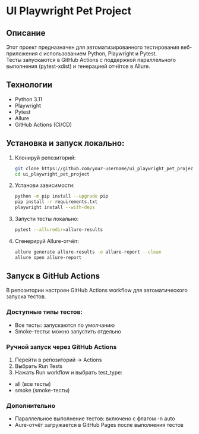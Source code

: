 # UI Playwright Pet Project

## Описание

Этот проект предназначен для автоматизированного тестирования веб-приложения с использованием Python, Playwright и Pytest.  
Тесты запускаются в GitHub Actions с поддержкой параллельного выполнения (pytest-xdist) и генерацией отчётов в Allure.

## Технологии
- Python 3.11
- Playwright
- Pytest
- Allure
- GitHub Actions (CI/CD)

## Установка и запуск локально:

1. Клонируй репозиторий:
   ```bash
   git clone https://github.com/your-username/ui_playwright_pet_project.git
   cd ui_playwright_pet_project
   
2. Установи зависимости:
	```bash
	python -m pip install --upgrade pip
	pip install -r requirements.txt
	playwright install --with-deps
 
3. Запусти тесты локально:
	```bash
	pytest --alluredir=allure-results
 
4. Сгенерируй Allure-отчёт:
	```bash
	allure generate allure-results -o allure-report --clean
	allure open allure-report
 
## Запуск в GitHub Actions

В репозитории настроен GitHub Actions workflow для автоматического запуска тестов.

### Доступные типы тестов:
* Все тесты: запускаются по умолчанию
* Smoke-тесты: можно запустить отдельно

### Ручной запуск через GitHub Actions
1. Перейти в репозиторий → Actions
2. Выбрать Run Tests
3. Нажать Run workflow и выбрать test_type:
* all (все тесты)
* smoke (smoke-тесты)


### Дополнительно
* Параллельное выполнение тестов: включено с флагом -n auto
* Aure-отчёт загружается в GitHub Pages после выполнения тестов
